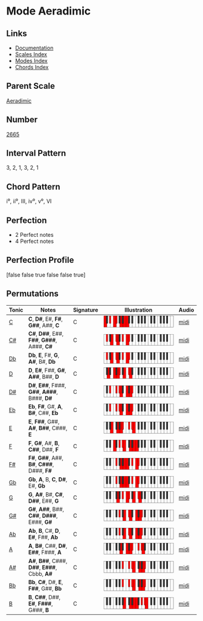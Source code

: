 # Mode Aeradimic

## Links

- [Documentation](index.md)
- [Scales Index](Scales.md)
- [Modes Index](Modes.md)
- [Chords Index](Chords.md)

## Parent Scale

[Aeradimic](ScaleAeradimic.md)

## Number

[2665](https://ianring.com/musictheory/scales/2665)

## Interval Pattern

3, 2, 1, 3, 2, 1

## Chord Pattern

i⁰, ii⁰, III, iv⁰, v⁰, VI

## Perfection

- 2 Perfect notes
- 4 Perfect notes

## Perfection Profile

[false false true false false true]

## Permutations

| Tonic | Notes | Signature | Illustration | Audio |
|-------|-------|-----------|--------------|-------|
| [C](ModeCNaturalAeradimic.md) | **C**, **D#**, E#, **F#**, **G##**, A##, **C** | C | ![CNaturalAeradimic](ModeCNaturalAeradimic.png) | [midi](https://github.com/edipermadi/music/blob/main/docs/ModeCNaturalAeradimic.mid?raw=true) |
| [C#](ModeCSharpAeradimic.md) | **C#**, **D##**, E##, **F##**, **G###**, A###, **C#** | C | ![CSharpAeradimic](ModeCSharpAeradimic.png) | [midi](https://github.com/edipermadi/music/blob/main/docs/ModeCSharpAeradimic.mid?raw=true) |
| [Db](ModeDFlatAeradimic.md) | **Db**, **E**, F#, **G**, **A#**, B#, **Db** | C | ![DFlatAeradimic](ModeDFlatAeradimic.png) | [midi](https://github.com/edipermadi/music/blob/main/docs/ModeDFlatAeradimic.mid?raw=true) |
| [D](ModeDNaturalAeradimic.md) | **D**, **E#**, F##, **G#**, **A##**, B##, **D** | C | ![DNaturalAeradimic](ModeDNaturalAeradimic.png) | [midi](https://github.com/edipermadi/music/blob/main/docs/ModeDNaturalAeradimic.mid?raw=true) |
| [D#](ModeDSharpAeradimic.md) | **D#**, **E##**, F###, **G##**, **A###**, B###, **D#** | C | ![DSharpAeradimic](ModeDSharpAeradimic.png) | [midi](https://github.com/edipermadi/music/blob/main/docs/ModeDSharpAeradimic.mid?raw=true) |
| [Eb](ModeEFlatAeradimic.md) | **Eb**, **F#**, G#, **A**, **B#**, C##, **Eb** | C | ![EFlatAeradimic](ModeEFlatAeradimic.png) | [midi](https://github.com/edipermadi/music/blob/main/docs/ModeEFlatAeradimic.mid?raw=true) |
| [E](ModeENaturalAeradimic.md) | **E**, **F##**, G##, **A#**, **B##**, C###, **E** | C | ![ENaturalAeradimic](ModeENaturalAeradimic.png) | [midi](https://github.com/edipermadi/music/blob/main/docs/ModeENaturalAeradimic.mid?raw=true) |
| [F](ModeFNaturalAeradimic.md) | **F**, **G#**, A#, **B**, **C##**, D##, **F** | C | ![FNaturalAeradimic](ModeFNaturalAeradimic.png) | [midi](https://github.com/edipermadi/music/blob/main/docs/ModeFNaturalAeradimic.mid?raw=true) |
| [F#](ModeFSharpAeradimic.md) | **F#**, **G##**, A##, **B#**, **C###**, D###, **F#** | C | ![FSharpAeradimic](ModeFSharpAeradimic.png) | [midi](https://github.com/edipermadi/music/blob/main/docs/ModeFSharpAeradimic.mid?raw=true) |
| [Gb](ModeGFlatAeradimic.md) | **Gb**, **A**, B, **C**, **D#**, E#, **Gb** | C | ![GFlatAeradimic](ModeGFlatAeradimic.png) | [midi](https://github.com/edipermadi/music/blob/main/docs/ModeGFlatAeradimic.mid?raw=true) |
| [G](ModeGNaturalAeradimic.md) | **G**, **A#**, B#, **C#**, **D##**, E##, **G** | C | ![GNaturalAeradimic](ModeGNaturalAeradimic.png) | [midi](https://github.com/edipermadi/music/blob/main/docs/ModeGNaturalAeradimic.mid?raw=true) |
| [G#](ModeGSharpAeradimic.md) | **G#**, **A##**, B##, **C##**, **D###**, E###, **G#** | C | ![GSharpAeradimic](ModeGSharpAeradimic.png) | [midi](https://github.com/edipermadi/music/blob/main/docs/ModeGSharpAeradimic.mid?raw=true) |
| [Ab](ModeAFlatAeradimic.md) | **Ab**, **B**, C#, **D**, **E#**, F##, **Ab** | C | ![AFlatAeradimic](ModeAFlatAeradimic.png) | [midi](https://github.com/edipermadi/music/blob/main/docs/ModeAFlatAeradimic.mid?raw=true) |
| [A](ModeANaturalAeradimic.md) | **A**, **B#**, C##, **D#**, **E##**, F###, **A** | C | ![ANaturalAeradimic](ModeANaturalAeradimic.png) | [midi](https://github.com/edipermadi/music/blob/main/docs/ModeANaturalAeradimic.mid?raw=true) |
| [A#](ModeASharpAeradimic.md) | **A#**, **B##**, C###, **D##**, **E###**, Cbbb, **A#** | C | ![ASharpAeradimic](ModeASharpAeradimic.png) | [midi](https://github.com/edipermadi/music/blob/main/docs/ModeASharpAeradimic.mid?raw=true) |
| [Bb](ModeBFlatAeradimic.md) | **Bb**, **C#**, D#, **E**, **F##**, G##, **Bb** | C | ![BFlatAeradimic](ModeBFlatAeradimic.png) | [midi](https://github.com/edipermadi/music/blob/main/docs/ModeBFlatAeradimic.mid?raw=true) |
| [B](ModeBNaturalAeradimic.md) | **B**, **C##**, D##, **E#**, **F###**, G###, **B** | C | ![BNaturalAeradimic](ModeBNaturalAeradimic.png) | [midi](https://github.com/edipermadi/music/blob/main/docs/ModeBNaturalAeradimic.mid?raw=true) |
